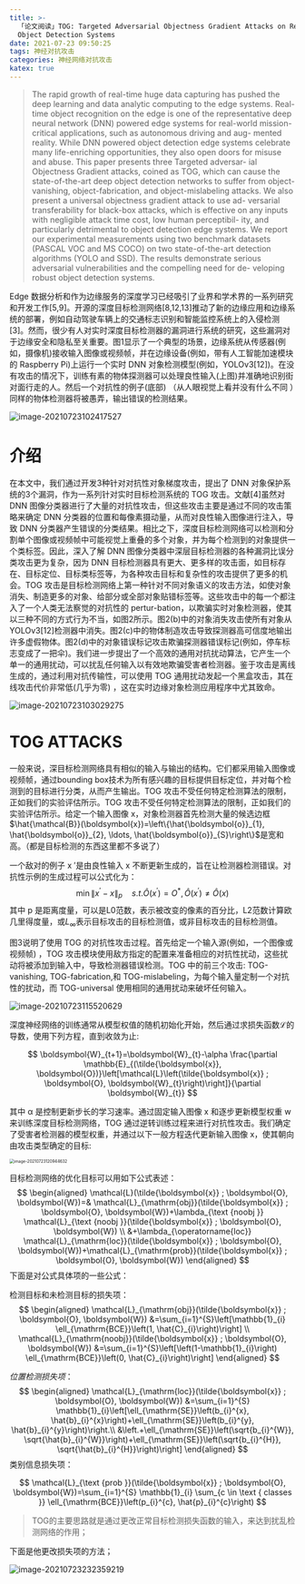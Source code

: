 ```yaml
---
title: >-
  「论文阅读」TOG: Targeted Adversarial Objectness Gradient Attacks on Real-time
  Object Detection Systems
date: 2021-07-23 09:50:25
tags: 神经对抗攻击
categories: 神经网络对抗攻击
katex: true
---
```


>The rapid growth of real-time huge data capturing has pushed the deep learning and data analytic computing to the edge systems. Real-time object recognition on the edge is one of the representative deep neural network (DNN) powered edge systems for real-world mission-critical applications, such as autonomous driving and aug- mented reality. While DNN powered object detection edge systems celebrate many life-enriching opportunities, they also open doors for misuse and abuse. This paper presents three Targeted adversar- ial Objectness Gradient attacks, coined as TOG, which can cause the state-of-the-art deep object detection networks to suffer from object-vanishing, object-fabrication, and object-mislabeling attacks. We also present a universal objectness gradient attack to use ad- versarial transferability for black-box attacks, which is effective on any inputs with negligible attack time cost, low human perceptibil- ity, and particularly detrimental to object detection edge systems. We report our experimental measurements using two benchmark datasets (PASCAL VOC and MS COCO) on two state-of-the-art detection algorithms (YOLO and SSD). The results demonstrate serious adversarial vulnerabilities and the compelling need for de- veloping robust object detection systems.

Edge 数据分析和作为边缘服务的深度学习已经吸引了业界和学术界的一系列研究和开发工作[5,9]。开源的深度目标检测网络[8,12,13]推动了新的边缘应用和边缘系统的部署，例如自动驾驶车辆上的交通标志识别和智能监控系统上的入侵检测[3]。然而，很少有人对实时深度目标检测器的漏洞进行系统的研究，这些漏洞对于边缘安全和隐私至关重要。图1显示了一个典型的场景，边缘系统从传感器(例如，摄像机)接收输入图像或视频帧，并在边缘设备(例如，带有人工智能加速模块的 Raspberry Pi)上运行一个实时 DNN 对象检测模型(例如，YOLOv3[12])。在没有攻击的情况下，训练有素的物体探测器可以处理良性输入(上图)并准确地识别街对面行走的人。然后一个对抗性的例子(底部) （从人眼视觉上看并没有什么不同 ）同样的物体检测器将被愚弄，输出错误的检测结果。

![image-20210723102417527](https://gitee.com/coronapolvo/images/raw/master/20210723102419image-20210723102417527.png)

# 介绍

在本文中，我们通过开发3种针对对抗性对象梯度攻击，提出了 DNN 对象保护系统的3个漏洞，作为一系列针对实时目标检测系统的 TOG 攻击。文献[4]虽然对 DNN 图像分类器进行了大量的对抗性攻击，但这些攻击主要是通过不同的攻击策略来确定 DNN 分类器的位置和每像素摄动量，从而对良性输入图像进行注入，导致 DNN 分类器产生错误的分类结果。相比之下，深度目标检测网络可以检测和分割单个图像或视频帧中可能视觉上重叠的多个对象，并为每个检测到的对象提供一个类标签。因此，深入了解 DNN 图像分类器中深层目标检测器的各种漏洞比误分类攻击更为复杂，因为 DNN 目标检测器具有更大、更多样的攻击面，如目标存在、目标定位、目标类标签等，为各种攻击目标和复杂性的攻击提供了更多的机会。TOG 攻击是目标检测网络上第一种针对不同对象语义的攻击方法，如使对象消失、制造更多的对象、给部分或全部对象贴错标签等。这些攻击中的每一个都注入了一个人类无法察觉的对抗性的 pertur-bation，以欺骗实时对象检测器，使其以三种不同的方式行为不当，如图2所示。图2(b)中的对象消失攻击使所有对象从 YOLOv3[12]检测器中消失。图2(c)中的物体制造攻击导致探测器高可信度地输出许多虚假物体。图2(d)中的对象错误标记攻击欺骗探测器错误标记(例如，停车标志变成了一把伞)。我们进一步提出了一个高效的通用对抗扰动算法，它产生一个单一的通用扰动，可以扰乱任何输入以有效地欺骗受害者检测器。鉴于攻击是离线生成的，通过利用对抗传输性，可以使用 TOG 通用扰动发起一个黑盒攻击，其在线攻击代价非常低(几乎为零) ，这在实时边缘对象检测应用程序中尤其致命。

![image-20210723103029275](https://gitee.com/coronapolvo/images/raw/master/20210723103030image-20210723103029275.png)

# TOG ATTACKS

一般来说，深目标检测网络具有相似的输入与输出的结构。它们都采用输入图像或视频帧，通过bounding box技术为所有感兴趣的目标提供目标定位，并对每个检测到的目标进行分类，从而产生输出。TOG 攻击不受任何特定检测算法的限制，正如我们的实验评估所示。TOG 攻击不受任何特定检测算法的限制，正如我们的实验评估所示。给定一个输入图像 x，对象检测器首先检测大量的候选边框$\hat{\mathcal{B}}(\boldsymbol{x})=\left\{\hat{\boldsymbol{o}}_{1}, \hat{\boldsymbol{o}}_{2}, \ldots, \hat{\boldsymbol{o}}_{S}\right\}$​​是宽和高。（都是目标检测的东西这里都不多说了）

一个敌对的例子 x ′是由良性输入 x 不断更新生成的，旨在让检测器检测错误。对抗性示例的生成过程可以公式化为：
$$
\min \left\|x^{\prime}-x\right\|_{p} \quad  s.t. \hat{O}\left(x^{\prime}\right)=O^{*}, \hat{O}\left(x^{\prime}\right) \neq \hat{O}(x)
$$
其中 p 是距离度量，可以是L0范数，表示被改变的像素的百分比，L2范数计算欧几里得度量，或$L_{\infty}$表示目标攻击的目标检测值，或非目标攻击的目标检测值。

图3说明了使用 TOG 的对抗性攻击过程。首先给定一个输入源(例如，一个图像或视频帧) ，TOG 攻击模块使用敌方指定的配置来准备相应的对抗性扰动，这些扰动将被添加到输入中，导致检测器错误检测。TOG 中的前三个攻击: TOG-vanishing, TOG-fabrication,和 TOG-mislabeling，为每个输入量定制一个对抗性的扰动，而 TOG-universal 使用相同的通用扰动来破坏任何输入。

![image-20210723115520629](https://gitee.com/coronapolvo/images/raw/master/20210723115521image-20210723115520629.png)

深度神经网络的训练通常从模型权值的随机初始化开始，然后通过求损失函数$\mathcal{L}$的导数，使用下列方程，直到收敛为止:

$$
\boldsymbol{W}_{t+1}=\boldsymbol{W}_{t}-\alpha \frac{\partial \mathbb{E}_{(\tilde{\boldsymbol{x}}, \boldsymbol{O})}\left[\mathcal{L}\left(\tilde{\boldsymbol{x}} ; \boldsymbol{O}, \boldsymbol{W}_{t}\right)\right]}{\partial \boldsymbol{W}_{t}}
$$

其中 α 是控制更新步长的学习速率。通过固定输入图像 x 和逐步更新模型权重 w 来训练深度目标检测网络，TOG 通过逆转训练过程来进行对抗性攻击。我们确定了受害者检测器的模型权重，并通过以下一般方程迭代更新输入图像 x，使其朝向由攻击类型确定的目标:

<img src="https://gitee.com/coronapolvo/images/raw/master/20210723120954image-20210723120944632.png" alt="image-20210723120944632" style="zoom:50%;" />

目标检测网络的优化目标可以用如下公式表述：
$$
\begin{aligned}
\mathcal{L}(\tilde{\boldsymbol{x}} ; \boldsymbol{O}, \boldsymbol{W})=& \mathcal{L}_{\mathrm{obj}}(\tilde{\boldsymbol{x}} ; \boldsymbol{O}, \boldsymbol{W})+\lambda_{\text {noobj }} \mathcal{L}_{\text {noobj }}(\tilde{\boldsymbol{x}} ; \boldsymbol{O}, \boldsymbol{W}) \\
&+\lambda_{\operatorname{loc}} \mathcal{L}_{\mathrm{loc}}(\tilde{\boldsymbol{x}} ; \boldsymbol{O}, \boldsymbol{W})+\mathcal{L}_{\mathrm{prob}}(\tilde{\boldsymbol{x}} ; \boldsymbol{O}, \boldsymbol{W})
\end{aligned}
$$
下面是对公式具体项的一些公式：

检测目标和未检测目标的损失项：
$$
\begin{aligned}
\mathcal{L}_{\mathrm{obj}}(\tilde{\boldsymbol{x}} ; \boldsymbol{O}, \boldsymbol{W}) &=\sum_{i=1}^{S}\left[\mathbb{1}_{i} \ell_{\mathrm{BCE}}\left(1, \hat{C}_{i}\right)\right] \\
\mathcal{L}_{\mathrm{noobj}}(\tilde{\boldsymbol{x}} ; \boldsymbol{O}, \boldsymbol{W}) &=\sum_{i=1}^{S}\left[\left(1-\mathbb{1}_{i}\right) \ell_{\mathrm{BCE}}\left(0, \hat{C}_{i}\right)\right]
\end{aligned}
$$

$位置检测损失项：$
$$
\begin{aligned}
\mathcal{L}_{\mathrm{loc}}(\tilde{\boldsymbol{x}} ; \boldsymbol{O}, \boldsymbol{W}) &=\sum_{i=1}^{S} \mathbb{1}_{i}\left[\ell_{\mathrm{SE}}\left(b_{i}^{x}, \hat{b}_{i}^{x}\right)+\ell_{\mathrm{SE}}\left(b_{i}^{y}, \hat{b}_{i}^{y}\right)\right.\\
&\left.+\ell_{\mathrm{SE}}\left(\sqrt{b_{i}^{W}}, \sqrt{\hat{b}_{i}^{W}}\right)+\ell_{\mathrm{SE}}\left(\sqrt{b_{i}^{H}}, \sqrt{\hat{b}_{i}^{H}}\right)\right]
\end{aligned}
$$
类别信息损失项：

$$
\mathcal{L}_{\text {prob }}(\tilde{\boldsymbol{x}} ; \boldsymbol{O}, \boldsymbol{W})=\sum_{i=1}^{S} \mathbb{1}_{i} \sum_{c \in \text { classes }} \ell_{\mathrm{BCE}}\left(p_{i}^{c}, \hat{p}_{i}^{c}\right)
$$

>TOG的主要思路就是通过更改正常目标检测损失函数的输入，来达到扰乱检测网络的作用；

下面是他更改损失项的方法；

![image-20210723232359219](https://gitee.com/coronapolvo/images/raw/master/20210728142932image-20210723232359219.png)



















